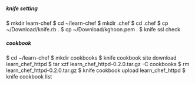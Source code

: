 
##### knife setting
$ mkdir learn-chef
$ cd ~/learn-chef
$ mkdir .chef
$ cd .chef
$ cp ~/Download/knife.rb .
$ cp ~/Download/kghoon.pem .
$ knife ssl check

##### cookbook
$ cd ~/learn-chef
$ mkdir cookbooks
$ knife cookbook site download learn_chef_httpd
$ tar xzf learn_chef_httpd-0.2.0.tar.gz -C cookbooks
$ rm learn_chef_httpd-0.2.0.tar.gz
$ knife cookbook upload learn_chef_httpd
$ knife cookbook list
